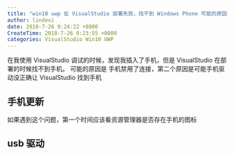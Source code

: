 ```yaml
---
title: "win10 uwp 在 VisualStudio 部署失败，找不到 Windows Phone 可能的原因"
author: lindexi
date: 2018-7-26 9:24:22 +0800
CreateTime: 2018-7-26 9:23:55 +0800
categories: VisualStudio Win10 UWP
---
```


在我使用 VisualStudio 调试的时候，发现我插入了手机，但是 VisualStudio 在部署的时候找不到手机。
可能的原因是 手机禁用了连接，第二个原因是可能手机驱动没正确让 VisualStudio 找到手机

<!--more-->


<!-- csdn -->

## 手机更新

如果遇到这个问题，第一个时间应该看资源管理器是否存在手机的图标

## usb 驱动
